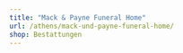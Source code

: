 ```yaml
---
title: "Mack & Payne Funeral Home"
url: /athens/mack-und-payne-funeral-home/
shop: Bestattungen
---
```

